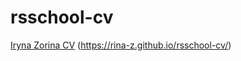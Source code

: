 # rsschool-cv
[Iryna Zorina CV](https://rina-z.github.io/rsschool-cv/cv)
(https://rina-z.github.io/rsschool-cv/)
